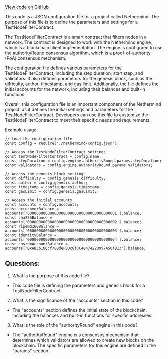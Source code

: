 [View code on GitHub](https://github.com/NethermindEth/nethermind/src/Nethermind/Nethermind.AuRa.Test/Transactions/TxPermissionFilterTest.V2.json)

This code is a JSON configuration file for a project called Nethermind. The purpose of this file is to define the parameters and settings for a TestNodeFilterContract. 

The TestNodeFilterContract is a smart contract that filters nodes in a network. The contract is designed to work with the Nethermind engine, which is a blockchain client implementation. The engine is configured to use the authorityRound consensus algorithm, which is a proof-of-authority (PoA) consensus mechanism. 

The configuration file defines various parameters for the TestNodeFilterContract, including the step duration, start step, and validators. It also defines parameters for the genesis block, such as the difficulty, author, timestamp, and gas limit. Additionally, the file defines the initial accounts for the network, including their balances and built-in functions. 

Overall, this configuration file is an important component of the Nethermind project, as it defines the initial settings and parameters for the TestNodeFilterContract. Developers can use this file to customize the TestNodeFilterContract to meet their specific needs and requirements. 

Example usage:

```
// Load the configuration file
const config = require('./nethermind-config.json');

// Access the TestNodeFilterContract settings
const testNodeFilterContract = config.name;
const stepDuration = config.engine.authorityRound.params.stepDuration;
const validators = config.engine.authorityRound.params.validators;

// Access the genesis block settings
const difficulty = config.genesis.difficulty;
const author = config.genesis.author;
const timestamp = config.genesis.timestamp;
const gasLimit = config.genesis.gasLimit;

// Access the initial accounts
const accounts = config.accounts;
const ecrecoverBalance = accounts['0000000000000000000000000000000000000001'].balance;
const sha256Balance = accounts['0000000000000000000000000000000000000002'].balance;
const ripemd160Balance = accounts['0000000000000000000000000000000000000003'].balance;
const identityBalance = accounts['0000000000000000000000000000000000000004'].balance;
const customAccountBalance = accounts['0xAB5b100cf7C8deFB3c8f3C48474223997A50fB13'].balance;
```
## Questions: 
 1. What is the purpose of this code file?
- This code file is defining the parameters and genesis block for a TestNodeFilterContract.

2. What is the significance of the "accounts" section in this code?
- The "accounts" section defines the initial state of the blockchain, including the balances and built-in functions for specific addresses.

3. What is the role of the "authorityRound" engine in this code?
- The "authorityRound" engine is a consensus mechanism that determines which validators are allowed to create new blocks on the blockchain. The specific parameters for this engine are defined in the "params" section.
